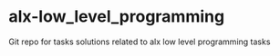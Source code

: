 # alx-low_level_programming

Git repo for tasks solutions related to alx low level programming tasks
